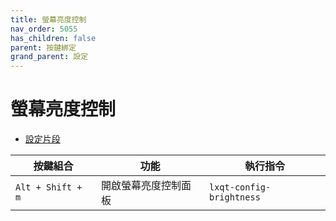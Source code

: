 ```yaml
---
title: 螢幕亮度控制
nav_order: 5055
has_children: false
parent: 按鍵綁定
grand_parent: 設定
---
```



# 螢幕亮度控制

* [設定片段](https://github.com/samwhelp/lubuntu-adjustment/tree/main/prototype/main/lxqt-config/Main/asset/overlay/etc/skel/.config/openbox/helper/share/gen/openbox-gen-rc/Section/Keybind/MonitorBrightness.php#L16-L24)

| 按鍵組合          | 功能             | 執行指令                                    |
| ----------------- | ---------------- | ------------------------------------------- |
| `Alt + Shift + m` | 開啟螢幕亮度控制面板 | `lxqt-config-brightness`                       |
